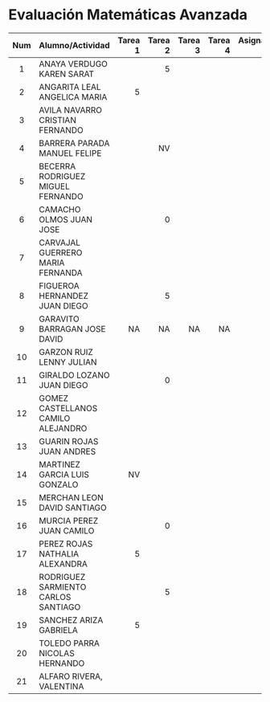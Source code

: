 # Evaluación Matemáticas Avanzada

|Num  |Alumno/Actividad       |Tarea 1  |Tarea 2  |Tarea 3|Tarea 4|Asignación 1|Asignación 2|Asignación 3|       
|:---:|:---                   |---:     |---:     |---:   |---:   |---:        |---:        | ---:       |             
| 1 |ANAYA VERDUGO KAREN SARAT|         |    5    |       |       |  4.2       |    X       |            |
| 2	|ANGARITA LEAL ANGELICA MARIA|  5   |         |       |       |  4.0       |    ?       |            |
| 3	|AVILA NAVARRO CRISTIAN FERNANDO|   |         |       |       |  2.0       |    X       |            |
| 4	| BARRERA PARADA MANUEL FELIPE|     |    NV   |       |       |  0.0       |    ?       |            |
| 5	| BECERRA RODRIGUEZ MIGUEL FERNANDO||         |       |       |     4.2    |    X       |            |
| 6	| CAMACHO OLMOS JUAN JOSE |         |    0    |       |       |            |    ?       |            |
| 7	| CARVAJAL GUERRERO MARIA FERNANDA| |         |       |       |   5.0      |    E       |            |
| 8	| FIGUEROA HERNANDEZ JUAN DIEGO|    |    5    |       |       |   5.0      |    E       |            |
| 9	| GARAVITO BARRAGAN JOSE DAVID |NA  |NA       |NA     |NA     |NA          |NA          |NA          |
| 10| GARZON RUIZ LENNY JULIAN |        |         |       |       |            |    ?       |            |
| 11|	GIRALDO LOZANO JUAN DIEGO |       |     0   |       |       |            |    E       |            |
| 12| GOMEZ CASTELLANOS CAMILO ALEJANDRO||        |       |       |            |    ?       |            |
| 13|	GUARIN ROJAS JUAN ANDRES |        |         |       |       |   5.0      |    E       |            |
|14	| MARTINEZ GARCIA LUIS GONZALO|NV   |         |       |       |   NV       |    ?       |            |
| 15| MERCHAN LEON DAVID SANTIAGO |     |         |       |       |   4.0      |   X        |            |
| 16| MURCIA PEREZ JUAN CAMILO |        |    0    |       |       |   0.0      |    E       |            |
| 17| PEREZ ROJAS NATHALIA ALEXANDRA | 5|         |       |       |   4.0      |   E        |            |
| 18| RODRIGUEZ SARMIENTO CARLOS SANTIAGO| |   5  |       |       |   5.0      |   E        |            |
| 19| SANCHEZ ARIZA GABRIELA |   5      |         |       |       |   5.0      |    X       |            |
| 20| TOLEDO PARRA NICOLAS HERNANDO |   |         |       |       |   5.0      |    X       |            |
| 21| ALFARO RIVERA, VALENTINA|         |         |       |       |   4.0      |    X       |            |

